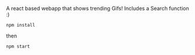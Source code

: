 A react based webapp that shows trending Gifs! Includes a Search function :)
```
npm install
```
then
```
npm start

```
